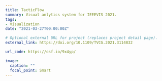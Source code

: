 ```yaml
---
title: TacticFlow
summary: Visual anlytics system for IEEEVIS 2021.
tags:
- Visualization
date: "2021-03-27T00:00:00Z"

# Optional external URL for project (replaces project detail page).
external_link: https://doi.org/10.1109/TVCG.2021.3114832

url_code: https://osf.io/9x4yp/

image:
  caption: ""
  focal_point: Smart
---
```

